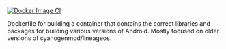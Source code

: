 [![Docker Image CI](https://github.com/GuyLiner/android-buildenv/actions/workflows/docker-image.yml/badge.svg)](https://github.com/GuyLiner/android-buildenv/actions/workflows/docker-image.yml)

Dockerfile for building a container that contains the correct libraries and packages for building various versions of Android.
 Mostly focused on older versions of cyanogenmod/lineageos. 
